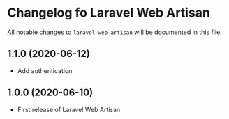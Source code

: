 # Changelog fo Laravel Web Artisan

All notable changes to `laravel-web-artisan` will be documented in this file.

## 1.1.0 (2020-06-12)
- Add authentication

## 1.0.0 (2020-06-10)
- First release of Laravel Web Artisan
